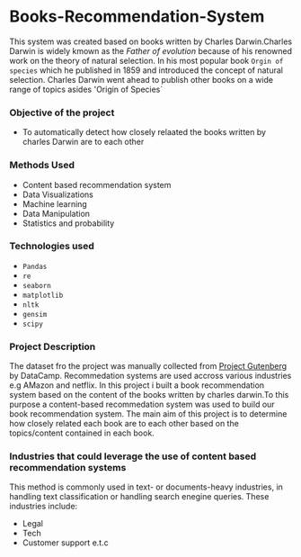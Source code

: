 # Books-Recommendation-System

This system was created based on books written by Charles Darwin.Charles Darwin is widely kmown as the *Father of evolution* because of his renowned work on the theory of natural selection. In his most popular book `Orgin of species` which he published in 1859 and introduced the concept of natural selection. Charles Darwin went ahead to publish other books on a wide range of topics asides 'Origin of Species`

### Objective of the project

* To automatically detect how closely relaated the books written by charles Darwin are to each other

### Methods Used

* Content based recommendation system
* Data Visualizations
* Machine learning
* Data Manipulation
* Statistics and probability

### Technologies used

* `Pandas`
* `re`
* `seaborn`
* `matplotlib`
* `nltk`
* `gensim`
* `scipy`

### Project Description

The dataset fro the project was manually collected from [Project Gutenberg](https://www.gutenberg.org/) by DataCamp. Recommedation systems are used accross various industries e.g AMazon and netflix. In this project i built a book recommendation system based on the content of the books written by charles darwin.To this purpose a content-based recommedation system was used to build our book recommendation system.
The main aim of this project is to determine how closely related each book are to each other based on the topics/content contained in each book.

### Industries that could leverage the use of content based recommendation systems

This method is commonly used in text- or documents-heavy industries, in handling text classification or handling search enegine queries. These industries include:

* Legal
* Tech
* Customer support e.t.c



